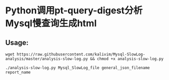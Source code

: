 # Python调用pt-query-digest分析Mysql慢查询生成html

## Usage:

```shell
wget https://raw.githubusercontent.com/kalivim/Mysql-SlowLog-analysis/master/analysis-slow-log.py && chmod +x analysis-slow-log.py

./analysis-slow-log.py Mysql_SlowLog_file general_json_filename report_name

```
